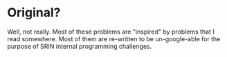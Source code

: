 # Original?

Well, not really. Most of these problems are "inspired" by problems that I read somewhere. Most of them are re-written to be un-google-able for the purpose of SRIN internal programming challenges.